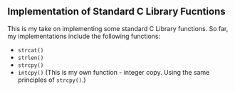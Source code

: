 ## Implementation of Standard C Library Fucntions
This is my take on implementing some standard C Library functions. So far, my implementations include the following functions:
- `strcat()`
- `strlen()`
- `strcpy()`
- `intcpy()` (This is my own function - integer copy. Using the same principles of `strcpy()`.)
